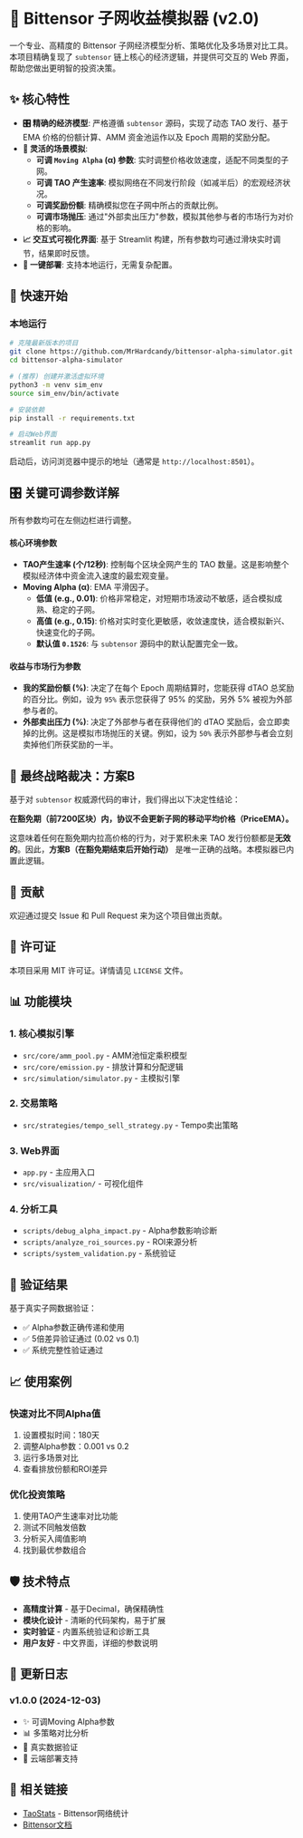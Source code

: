 # 🧠 Bittensor 子网收益模拟器 (v2.0)

一个专业、高精度的 Bittensor 子网经济模型分析、策略优化及多场景对比工具。本项目精确复现了 `subtensor` 链上核心的经济逻辑，并提供可交互的 Web 界面，帮助您做出更明智的投资决策。

## ✨ 核心特性

*   **🎛️ 精确的经济模型**: 严格遵循 `subtensor` 源码，实现了动态 TAO 发行、基于 EMA 价格的份额计算、AMM 资金池运作以及 Epoch 周期的奖励分配。
*   **🔬 灵活的场景模拟**:
    *   **可调 `Moving Alpha` (α) 参数**: 实时调整价格收敛速度，适配不同类型的子网。
    *   **可调 TAO 产生速率**: 模拟网络在不同发行阶段（如减半后）的宏观经济状况。
    *   **可调奖励份额**: 精确模拟您在子网中所占的贡献比例。
    *   **可调市场抛压**: 通过"外部卖出压力"参数，模拟其他参与者的市场行为对价格的影响。
*   **📈 交互式可视化界面**: 基于 Streamlit 构建，所有参数均可通过滑块实时调节，结果即时反馈。
*   **🚀 一键部署**: 支持本地运行，无需复杂配置。

## 🚀 快速开始

### 本地运行

```bash
# 克隆最新版本的项目
git clone https://github.com/MrHardcandy/bittensor-alpha-simulator.git
cd bittensor-alpha-simulator

# (推荐) 创建并激活虚拟环境
python3 -m venv sim_env
source sim_env/bin/activate

# 安装依赖
pip install -r requirements.txt

# 启动Web界面
streamlit run app.py
```

启动后，访问浏览器中提示的地址（通常是 `http://localhost:8501`）。

## 🎛️ 关键可调参数详解

所有参数均可在左侧边栏进行调整。

#### 核心环境参数

*   **TAO产生速率 (个/12秒)**: 控制每个区块全网产生的 TAO 数量。这是影响整个模拟经济体中资金流入速度的最宏观变量。
*   **Moving Alpha (α)**: EMA 平滑因子。
    *   **低值 (e.g., 0.01)**: 价格非常稳定，对短期市场波动不敏感，适合模拟成熟、稳定的子网。
    *   **高值 (e.g., 0.15)**: 价格对实时变化更敏感，收敛速度快，适合模拟新兴、快速变化的子网。
    *   **默认值 `0.1526`**: 与 `subtensor` 源码中的默认配置完全一致。

#### 收益与市场行为参数

*   **我的奖励份额 (%)**: 决定了在每个 Epoch 周期结算时，您能获得 dTAO 总奖励的百分比。例如，设为 `95%` 表示您获得了 95% 的奖励，另外 5% 被视为外部参与者的。
*   **外部卖出压力 (%)**: 决定了外部参与者在获得他们的 dTAO 奖励后，会立即卖掉的比例。这是模拟市场抛压的关键。例如，设为 `50%` 表示外部参与者会立刻卖掉他们所获奖励的一半。

## 🎯 最终战略裁决：方案B

基于对 `subtensor` 权威源代码的审计，我们得出以下决定性结论：

**在豁免期（前7200区块）内，协议不会更新子网的移动平均价格（PriceEMA）。**

这意味着任何在豁免期内拉高价格的行为，对于累积未来 TAO 发行份额都是**无效的**。因此，**方案B（在豁免期结束后开始行动）** 是唯一正确的战略。本模拟器已内置此逻辑。

## 🤝 贡献

欢迎通过提交 Issue 和 Pull Request 来为这个项目做出贡献。

## 📄 许可证

本项目采用 MIT 许可证。详情请见 `LICENSE` 文件。

## 📊 功能模块

### 1. 核心模拟引擎
- `src/core/amm_pool.py` - AMM池恒定乘积模型
- `src/core/emission.py` - 排放计算和分配逻辑
- `src/simulation/simulator.py` - 主模拟引擎

### 2. 交易策略
- `src/strategies/tempo_sell_strategy.py` - Tempo卖出策略

### 3. Web界面
- `app.py` - 主应用入口
- `src/visualization/` - 可视化组件

### 4. 分析工具
- `scripts/debug_alpha_impact.py` - Alpha参数影响诊断
- `scripts/analyze_roi_sources.py` - ROI来源分析
- `scripts/system_validation.py` - 系统验证

## 🔬 验证结果

基于真实子网数据验证：
- ✅ Alpha参数正确传递和使用
- ✅ 5倍差异验证通过 (0.02 vs 0.1)
- ✅ 系统完整性验证通过

## 📈 使用案例

### 快速对比不同Alpha值
1. 设置模拟时间：180天
2. 调整Alpha参数：0.001 vs 0.2
3. 运行多场景对比
4. 查看排放份额和ROI差异

### 优化投资策略
1. 使用TAO产生速率对比功能
2. 测试不同触发倍数
3. 分析买入阈值影响
4. 找到最优参数组合

## 🛡️ 技术特点

- **高精度计算** - 基于Decimal，确保精确性
- **模块化设计** - 清晰的代码架构，易于扩展
- **实时验证** - 内置系统验证和诊断工具
- **用户友好** - 中文界面，详细的参数说明

## 📝 更新日志

### v1.0.0 (2024-12-03)
- ✨ 可调Moving Alpha参数
- 📊 多策略对比分析
- 🔬 真实数据验证
- 🚀 云端部署支持

## 🔗 相关链接

- [TaoStats](https://taostats.io/) - Bittensor网络统计
- [Bittensor文档](https://docs.bittensor.com/)
